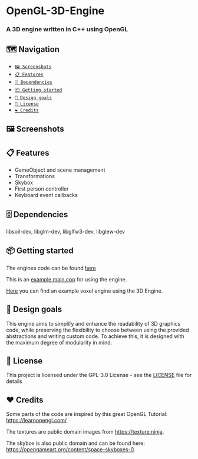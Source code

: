 # OpenGL-3D-Engine
### A 3D engine written in C++ using OpenGL

## 🗺️ Navigation 
- [<code>🖼️ Screenshots</code>](#-screenshots)
- [<code>📋 Features</code>](#-features)
- [<code>🗄 Dependencies</code>](#-dependencies)
- [<code>📦 Getting started</code>](#-getting-started)
- [<code>📐 Design goals</code>](#-design-goals)
- [<code>📝 License</code>](#-license)
- [<code>❤️ Credits</code>](#-credits)

## 🖼️ Screenshots
<!--<p>
  <img src="screenshot1.png" width="500px" alt="screenshot1" />
</p>-->
  
## 📋 Features
- GameObject and scene management
- Transformations
- Skybox
- First person controller
- Keyboard event callbacks

## 🗄 Dependencies
libsoil-dev, libglm-dev, libglfw3-dev, libglew-dev

## 📦 Getting started
The engines code can be found [here](https://github.com/lischilpp/opengl-3d-engine/tree/master/code/LS3D)

This is an [example main.cpp](https://github.com/lischilpp/opengl-3d-engine/tree/master/code/main.cpp) for using the engine.

[Here](https://github.com/lischilpp/opengl-3d-engine/tree/master/code/engine) you can find an example voxel engine using the 3D Engine.

## 📐 Design goals
This engine aims to simplify and enhance the readability of 3D graphics code,
while preserving the flexibility to choose between using the provided abstractions and writing custom code.
To achieve this, it is designed with the maximum degree of modularity in mind.

## 📝 License
This project is licensed under the GPL-3.0 License - see the [LICENSE](LICENSE) file for details

## ❤️ Credits
Some parts of the code are inspired by this great OpenGL Tutorial: https://learnopengl.com/

The textures are public domain images from https://texture.ninja.

The skybox is also public domain and can be found here: https://opengameart.org/content/space-skyboxes-0.
